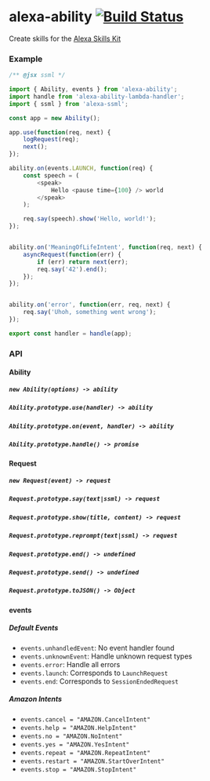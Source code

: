 # alexa-ability [![Build Status](https://travis-ci.org/nickclaw/alexa-ability.svg?branch=master)](https://travis-ci.org/nickclaw/alexa-ability)

Create skills for the [Alexa Skills Kit](https://developer.amazon.com/public/solutions/alexa/alexa-skills-kit)

### Example

```js
/** @jsx ssml */

import { Ability, events } from 'alexa-ability';
import handle from 'alexa-ability-lambda-handler';
import { ssml } from 'alexa-ssml';

const app = new Ability();

app.use(function(req, next) {
    logRequest(req);
    next();
});

ability.on(events.LAUNCH, function(req) {
    const speech = (
        <speak>
            Hello <pause time={100} /> world
        </speak>
    );

    req.say(speech).show('Hello, world!');
});


ability.on('MeaningOfLifeIntent', function(req, next) {
    asyncRequest(function(err) {
        if (err) return next(err);
        req.say('42').end();
    });
});


ability.on('error', function(err, req, next) {
    req.say('Uhoh, something went wrong');
});

export const handler = handle(app);
```

### API

#### Ability

##### `new Ability(options) -> ability`

##### `Ability.prototype.use(handler) -> ability`

##### `Ability.prototype.on(event, handler) -> ability`

##### `Ability.prototype.handle() -> promise`

#### Request

##### `new Request(event) -> request`

##### `Request.prototype.say(text|ssml) -> request`

##### `Request.prototype.show(title, content) -> request`

##### `Request.prototype.reprompt(text|ssml) -> request`

##### `Request.prototype.end() -> undefined`

##### `Request.prototype.send() -> undefined`

##### `Request.prototype.toJSON() -> Object`

#### events

##### Default Events
 * `events.unhandledEvent`: No event handler found
 * `events.unknownEvent`: Handle unknown request types
 * `events.error`: Handle all errors
 * `events.launch`: Corresponds to `LaunchRequest`
 * `events.end`: Corresponds to `SessionEndedRequest`

##### Amazon Intents
 * `events.cancel = "AMAZON.CancelIntent"`
 * `events.help = "AMAZON.HelpIntent"`
 * `events.no = "AMAZON.NoIntent"`
 * `events.yes = "AMAZON.YesIntent"`
 * `events.repeat = "AMAZON.RepeatIntent"`
 * `events.restart = "AMAZON.StartOverIntent"`
 * `events.stop = "AMAZON.StopIntent"`
